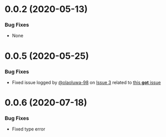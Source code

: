 <a name="0.0.2"></a>
# 0.0.2 (2020-05-13)

### Bug Fixes
- None

<a name="0.0.5"></a>
# 0.0.5 (2020-05-25)

### Bug Fixes
- Fixed issue logged by [@olaoluwa-98](https://github.com/olaoluwa-98) on [Issue 3](https://github.com/stitchng/kwikng/issues/3) related to [this **got** issue](https://github.com/sindresorhus/got/issues/511)

<a name="0.0.6"></a>
# 0.0.6 (2020-07-18)

### Bug Fixes
- Fixed type error

